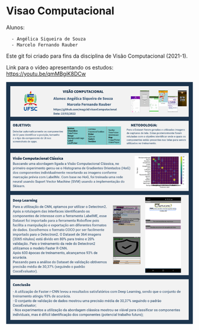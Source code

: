 # Visao Computacional
Alunos: 

      - Angélica Siqueira de Souza
      - Marcelo Fernando Rauber

Este git foi criado para fins da disciplina de Visão Computacional (2021-1).

Link para o vídeo apresentando os estudos: https://youtu.be/qmMBgiK8DCw 

<img src="https://raw.githubusercontent.com/magcid/visaoComputacional/main/PosterVisaoComputacional.png" width=800>
